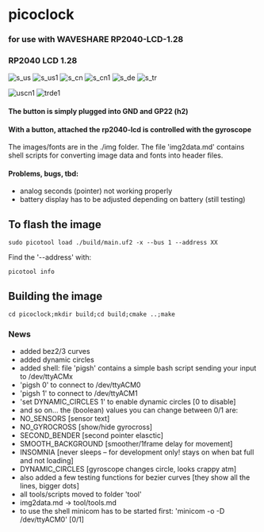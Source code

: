 # picoclock
### for use with WAVESHARE RP2040-LCD-1.28
### RP2040 LCD 1.28

![s_us](https://github.com/dawigit/picoclock/blob/main/img/s_us.png) ![s_us1](https://github.com/dawigit/picoclock/blob/main/img/s_us1.png) 
![s_cn](https://github.com/dawigit/picoclock/blob/main/img/s_cn.png) ![s_cn1](https://github.com/dawigit/picoclock/blob/main/img/s_cn1.png)
![s_de](https://github.com/dawigit/picoclock/blob/main/img/s_de.png) ![s_tr](https://github.com/dawigit/picoclock/blob/main/img/s_tr.png)


![uscn1](https://user-images.githubusercontent.com/26333559/196231673-cdbe89fb-14fd-46a9-b566-e3241b16d3c8.png)
![trde1](https://user-images.githubusercontent.com/26333559/196231689-c6d9e030-b088-4c9f-bef6-1a3cd4f5b1c6.png)

#### The button is simply plugged into GND and GP22 (h2)
#### With a button, attached the rp2040-lcd is controlled with the gyroscope

The images/fonts are in the ./img folder.
The file 'img2data.md' contains shell scripts for converting image data and fonts into header files.

#### Problems, bugs, tbd:

- analog seconds (pointer) not working properly
- battery display has to be adjusted depending on battery (still testing)

## To flash the image

`sudo picotool load ./build/main.uf2 -x --bus 1 --address XX`

Find the '--address' with:

`picotool info`


## Building the image

`cd picoclock;mkdir build;cd build;cmake ..;make`

### News

- added bez2/3 curves
- added dynamic circles
- added shell: file 'pigsh' contains a simple bash script sending your input to /dev/ttyACMx
- 'pigsh 0' to connect to  /dev/ttyACM0 
- 'pigsh 1' to connect to  /dev/ttyACM1
- 'set DYNAMIC_CIRCLES 1' to enable dynamic circles [0 to disable]
- and so on… the (boolean) values you can change between 0/1 are:
- NO_SENSORS			[sensor text]
- NO_GYROCROSS			[show/hide gyrocross]
- SECOND_BENDER			[second pointer elasctic]
- SMOOTH_BACKGROUND		[smoother/1frame delay for movement]
- INSOMNIA				[never sleeps – for development only! stays on when bat full and not loading]
- DYNAMIC_CIRCLES		[gyroscope changes circle, looks crappy atm]
- also added a few testing functions for bezier curves [they show all the lines, bigger dots]
- all tools/scripts moved to folder 'tool'
- img2data.md -> tool/tools.md
- to use the shell minicom has to be started first: 'minicom -o -D /dev/ttyACM0' [0/1]
